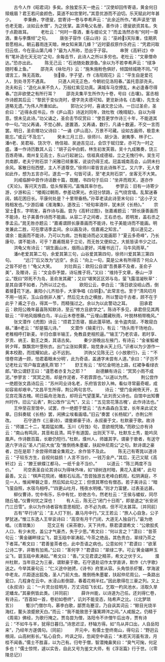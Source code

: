 <!-- { "loadSidebar": true } -->
　　古今人作《昭君词》多矣。余独爱乐天一绝云：“汉使却回传寄语，黄金何日赎蛾眉？君王若问妾颜色，莫道不如宫里时。”其意优游而不迫切。乐天赋此时年甚少。
　　李秉彝，字德叟，尝寄诗一卷与李希声云：“此余近所作。”希声读至“朋也老无能，淡如云水僧”，为之抚掌。盖洪龟父名册，善作诗；德叟欲资其名，失于点勘故耳。
　　老杜云：“何时一尊酒，重与细论文？”而孟浩然亦有“何时一尊酒，重与李膺倾”之句。
　　唐张子容作《巫山诗》云：“巫岭天际重，佳期夙昔愿相从。朝云暮雨连天暗，神女知来第几蜂？”近时晏叔原作乐府云：“凭君问取归云信，今在巫山第几峰？”最为人所称，恐出于子容。
　　串贺《高轩过》中有“笔补造化天无功”之句，余每击节，此诗人之所以多穷也。老杜云：“文章僧命达。”恐亦出此。
　　陈无己云：“石池随处数游鱼。”余以为不若李希声云：“绿净随时看上鱼。”
　　邵尧夫《咏牡丹》云：“施朱施粉色俱好，倾国倾城艳不同。”可谓言工，殊无高致。
　　张昏，字子望，作《洛阳观花》云：“平生自是爱花人，到处寻芳不遇真。
　　只道人间无正色，今朝初见洛阳春。”盖托意邵尧夫。尧夫和云：“造化从来不负人，万般红紫见功真。满城车马空撩乱，未必逢春尽得春。”岂非欲使之有所行耳？
　　邵尧夫集平生所作为十卷，号曰《击壤》。富丞相作诗题其后云：“黎民于变似尧时，便字尧夫德可知。更览新诗名《击壤》，先生全道略无遗。”为伟人所重如此。
　　郭功父少时，喜诵文忠公诗。一日过圣俞，圣俞曰：“近得永叔书云，作《庐山高》诗送刘同年，效杜牧《晚晴赋》，自以为得意。恨未见此诗。”功父诵之，圣俞击节叹赏曰：“使吾更学作诗三十年，不能道其中一句。”功父再诵，不觉心醉。遂置酒，又再诵，数行，凡诵十数遍，不交一言而罢。明日，圣俞赠功父诗曰：“一诵《庐山高》，万景不可藏。设如古画师，极意未能忘。”或云“不及忘”。
　　癸未三月三日，徐师川、胡少汲、谢夷季、林子仁、潘老、吴君裕、饶次守、杨信祖、吴迪吉见过，会饮于赋归堂，亦可为一时之盛。潘一作诗历数其人云：“胡子云中白鹤，林生初发芙蓉。吴十九成雅奏，饶三百炼奇锋。南州复见高士，东山行起谢公。信祖真成德祖，立之无愧行中。吴生可共南郡，老夫宁附石崇？闲雅已倾重客，说谈仍得王戎。冠盖城南高会，山阴未扫余风。客散日衔西壁，主人不道尊空。”徐师川辈皆言此诗殊不工。又六字，无人曾如此作，想为五言亦可。遂去一字，句皆可读，至“老夫附石崇”，坐客无不大笑。
　　刘咸临醉中尝作诗话数十篇，既醒，书四句于后曰：“坐井而观天，遂亦作《天论》。客问天方圆，低头惭客问。”盖悔其率尔也。
　　参寥云：旧有一诗寄少游，少游和云：“楼阁过朝雨，参差动霁光。衣冠分禁路，云气绕宫墙。乱絮迷春阔，嫣花困日长。平康何处是？十里带垂杨。”孙莘老读此诗至末句曰：“这小子又贱相发也。”少游后编《淮海集》，遂改云：“经旬率酒伴，犹未厌《长杨》。”
　　宗室士东，字明发，喜作诗与画。尝为《高轩过图》，张嘉甫题云：“顾长康善画而不能诗，杜子美善作诗而不能画。从容二子之间者，王右丞也。若明发，盖右丞之季孟云。”晁无咎亦题云：“嘉甫谓顾长康善画而不能诗，杜子美能诗而不能画。明发兼此二胜，可在摩诘季孟间。余以画及诗，信嘉甫之知言。”
　　晁以道见之，谓余：能画而不能诗，乃可以为病，岂有能诗而必又能画耶？“夏云多奇峰”，乃长康句，谓不能诗，可乎？嘉甫既易于立论，而无咎又便抑之，大抵皆读书少之过。
　　洪龟父有诗云：“胡生画山水，烟雨山更好。鸿雁书远汀，马牛风雨草。”
　　潘老爱其第二句，余爱其第三句，山谷爱其第四句，徐师川爱其第三第四句。
　　“远汀”后又改为“远空”。余云：“向上一句，莫是公未有所得否？何众人之皆不好也！”龟父大笑。
　　刘壮舆云：欧阳公自谓“吾畏慕不及者，圣俞子美”，及赠诗，云：“文会忝予盟，诗坛推子将。”又曰：“维持于文章，泰山一浮尘。”既曰“郊死不为岛，圣俞发其藏”；又曰“堪笑区区郊与岛，萤飞露湿凝秋草”：是其自谓不如者，乃所以过之也。
　　欧阳公云，李白云：“落日欲没岘山西，倒着接花下迷。襄阳小儿齐拍手，大家争唱《白铜》。”此常言也。至于“清风叨月不用一钱买，玉山自倒非人推”，然后见太白之横放，所以警动千古者，顾不在于此乎？甫之于白，得其一节，而精强过之。余以为以此警动之耳。
　　田承君云：欧阳公晚年最喜陈知默诗，至云“修方且欲学之”。陈诗不多见，承君但见其两联云：“平地风烟横白鸟，半山云木卷苍藤。”“云埋山麓藏秋雨，叶脱林梢带晚风。”
　　张文潜作《虎图》诗云：“烦君卫吾寝，振此蓬荜陋。坐令盗肉鼠，不敢窥白昼。”潘老云：“却是猫儿诗。”
　　文潜作《输麦行》，有云：“场头雨干场地白，老稚相呼打新麦。半归仓廪半输王，免教县吏相煎逼。”“输王”乃老农语，若时享、岁贡、纳王、勤王之类，其语古矣。
　　秦少游晚出左掖门，有诗云：“金雀觚棱转夕晖，飘飘宫叶堕秋衣。出门尘涨如黄雾，始觉身从天上归。”识者以为少游作一黄本校勘，而炫耀如此，必不远到。
　　洪驹父见陈无己《小放歌行》，云：“‘不惜卷帘通一顾，怕君着眼未分明’，此为奇语，盖通字未尝有人道。”余曰：“子岂不记老杜云‘帘户每宜通乳燕’耶？”
　　舒王有云：“却忆金明池上路，红裙争看绿衣郎。”欧公谓舒王曰：“谨愿者亦复为之耶？”
　　赵德麟有诗云：“冥冥小雨不成泥。”参寥言：“冥冥之雨，却是作泥者，不若霏霏也。”以道以为然。
　　荆公尝作一绝题张文昌诗后云：“苏州司业诗名老，乐府皆言妙入神。看似寻常最奇崛，成如容易却艰辛。”文昌平生所得，荆公两句言尽。
　　诗云：“壁门金阙倚天开，五见宫花落古槐。明日扁舟沧海去，却将云气望蓬莱。”此刘贡父诗也。自馆中出知曹州时作。旧云“云表”，荆公改作“云气”，又云：“‘五见宫花落古槐’，此作诗法也。”
　　王仲至召至馆中，试罢，作一绝题于壁云：“古木森森白玉堂，长年来此试文章。日斜奏赋《长杨》罢，闲拂尘埃看画墙。”旧云“奏罢《长杨赋》”，亦荆公所改。
　　石守道作《三豪诗》，谓曼卿豪于诗，永叔豪于文，杜默豪于歌。故诗云：“师雄二十二，笔距猛如鹰。玉川《月蚀》句，意欲相凭陵。”而欧公亦有诗云：“南山有鸣凤，其音和且清。鸣于有道国，出则天下平。杜默东土秀，能吟凤凰声。作诗数百篇，长歇仍短行。”杜默，濮州人，师雄其字。谓豪于歌者，有送守道六字诗云“圣人门前大虫”及“推倒杨朱墨翟，扶起仲尼周公”之句。默诗谓之豪者，岂在是耶？余尝得师雄全集观之，余作皆不及此。
　　陈无己有寄晁以道诗云：“子较东方生，自视何益损！人言不当价，一钱万金产。”其后，无己又赋《高轩过》云：“滕王蛱蝶江都马，一纸千金不当价。”
　　以道云：“陈三两度不当价。”
　　司空表圣自论其诗以为得味外味，如“绿树连村暗，黄花入麦稀”，此句最善。又云：“棋声花院闭，幡影石坛高。”吾尝独游五老峰白鹤观，松阴满庭，不见一人，惟闻琴磬之音，然后知此句之工；但恨其寒俭有僧态。若子美诗云：“暗飞萤自照，水宿鸟相呼。”“四更山吐月，残夜水明楼。”则才力富健，过表圣远甚。
　　柳仪曹诗，忧中有乐，乐中有忧，妙绝古今。然老杜云：“王侯与蝼蚁，同尽随丘墟。”仪曹何忧之深也！
　　有人云，陈无己“闭门十日雨”，即是退之“长安闭门三日雪”。余以为作诗者容有意思相犯，亦不必为病，但不可太甚耳。〔并同前〕
　　古有“早行诗”云：“主人灯下别，羸马月中行。”又王若云：“旅人心自急，公子梦犹迷。”惟江东逸人王举衮诗曰：“高空有月千门闭，大道无人独自行。”最为绝唱。〔《青琐集》〕
　　范文正有《采茶歌》，天下共传。蔡君谟谓希文：“公歌脍炙人口，有少未完，盖公才气豪杰，失于少思。”希文曰：“何以言之？”漠曰：“昔茶句云：‘黄金碾畔绿尘飞，碧玉瓯中翠涛起。’今茶之绝品，其色贵白，翠绿乃茶之下者耳。”希文曰：“君善鉴茶者也，此中吾语之病也。公意如何？”君谟曰：“欲革公诗二字，非敢有加焉。”公曰：“革何字？”君谟曰：“翠绿二字。可云‘黄金碾畔玉尘飞，碧玉瓯中素涛起。’”希文曰：“善。”又见君谟之精茶，希文之伏于义。
　　濮州杜默，当年目之为三豪，谓默豪于歌。石守道赴诏作太学直讲，默作《六字歌》送之。今举其豪句云：“仁义途中驰骋，《诗书》府里从容。头角惊杀虾蟹，学海波中老龙。爪距逐出狐兔，圣人门前大虫。推倒杨朱墨翟，扶起仲尼周公。一条路出瓮口，几程身在云中。水浸山影倒碧，春着花梢半红。”因此歌得在三豪之列。又上《永叔诗》云：“一片灵台挂明月，万丈词焰飞长虹。乞取一杓凤池水，活取久旱泥蟠龙。”其豪例皆此类。〔并同前〕
　　薛许州能，以诗道为己任。还刘得仁卷，有诗云，“百首如一首，卷初如卷终”，讥刘不能变态，陆希声之比。〔《北梦琐言》〕
　　蜀沙门僧尔鸟，慕李白歌，鄙贾岛蹇涩，乃自讽其词云：“鲸目光烧半海红，鳌头浪蹙掀天白。”而云：“我不能致思于藩篱蹄涔之间。”人咸服之。仍精于《周易》佛经，为歌行掩之。贾岛尝为僧，洛阳令不许僧午后出寺，贾有诗云：“不如牛与羊，犹得日暮归。”诗思迟涩，杼轴方得。如“鸟从井口出，人自岳阳来”，乃经年方遂偶句。〔同前〕
　　开元中，有儒士登终南山，得句云：“野迥云根阔，山高树影长。”私心自负，吟讽之际，忽闻空中语云：“未若天河虽有浪，月桂不闻香。”儒士不胜喜，以为己有。归夸于僧，智潜掩鼻笑曰：“臭气可掬，何足多也！”儒士惊愕，遽以实告，自此又号为鉴文大师，有《浮沤篇》行于世。〔《零陵总记》〕
